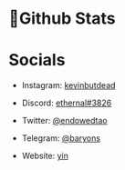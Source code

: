 # 🐲Github Stats

# Socials

- Instagram: [kevinbutdead](https://instagram.com/kevinbutdead)

- Discord: [ethernal#3826](https://discord.gg/m922xF9)

- Twitter: [@endowedtao](https://twitter.com/endowedtao)

- Telegram: [@baryons](https://t.me/undecryptable)

- Website: [yin](https://yin.gg)
